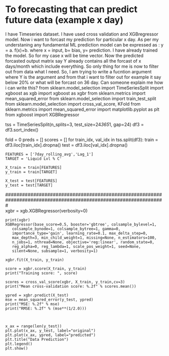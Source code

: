 
# To forecasting that can predict future data (example x day)

I have Timeseries dataset. I have used cross validation and XGBregressor model. Now i want to forcast my prediction for particular x day.
As per my understaning any fundamental ML prediction model can be expressed as : y = a. f(x)+b. where x = input, b= bias, y= prediction.
I have already trained the model. So for my case x will be time vector. Now the predicted forcasted output matrix say Y already contains all the forcast of x days/month which include everything.
So only thing for me is now to filter out from data what I need.
So, I am trying to write a fucntion argument where Y is the argument and from that i want to filter out for example it say below 20% or what will be forcast on 36 day. Can someone explain me how i can write this?
from sklearn.model_selection import TimeSeriesSplit
import xgboost as xgb
import xgboost as xgbr
from sklearn.metrics import mean_squared_error
from sklearn.model_selection import train_test_split
from sklearn.model_selection import cross_val_score, KFold
from sklearn.metrics import mean_squared_error
import matplotlib.pyplot as plt 
from xgboost import XGBRegressor

tss = TimeSeriesSplit(n_splits=3, test_size=24*365*1, gap=24)
df3 = df3.sort_index()


fold = 0
preds = []
scores = []
for train_idx, val_idx in tss.split(df3):
    train = df3.iloc[train_idx].dropna()
    test = df3.iloc[val_idx].dropna()
    

    FEATURES = ['7day_rolling_avg','Lag_1']
    TARGET = 'Liquid Lvl % C'

    X_train = train[FEATURES]
    y_train = train[TARGET]

    X_test = test[FEATURES]
    y_test = test[TARGET]
#################################################################################################################    
    xgbr = xgb.XGBRegressor(verbosity=0)

    print(xgbr)
    XGBRegressor(base_score=0.5, booster='gbtree', colsample_bylevel=1,
       colsample_bynode=1, colsample_bytree=1, gamma=0,
       importance_type='gain', learning_rate=0.1, max_delta_step=0,
       max_depth=3, min_child_weight=1, missing=None, n_estimators=100,
       n_jobs=1, nthread=None, objective='reg:linear', random_state=0,
       reg_alpha=0, reg_lambda=1, scale_pos_weight=1, seed=None,
       silent=None, subsample=1, verbosity=1)
    
    xgbr.fit(X_train, y_train)
    
    score = xgbr.score(X_train, y_train)  
    print("Training score: ", score)
    
    scores = cross_val_score(xgbr, X_train, y_train,cv=3)
    print("Mean cross-validation score: %.2f" % scores.mean())
    
    ypred = xgbr.predict(X_test)
    mse = mean_squared_error(y_test, ypred)
    print("MSE: %.2f" % mse)
    print("RMSE: %.2f" % (mse**(1/2.0)))
    
    
    
    x_ax = range(len(y_test))
    plt.plot(x_ax, y_test, label="original")
    plt.plot(x_ax, ypred, label="predicted")
    plt.title("Data Prediction")
    plt.legend()
    plt.show()


        